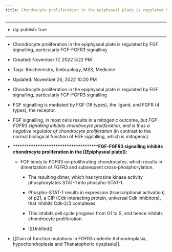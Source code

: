 ```yaml
---
title: Chondrocyte proliferation in the epiphyseal plate is regulated by FGF signalling, particularly FGF-FGFR3 signalling
---
```


- --

- dg-publish: true

- --

- Chondrocyte proliferation in the epiphyseal plate is regulated by FGF signalling, particularly FGF-FGFR3 signalling

- Created: November 17, 2022 5:22 PM

- Tags: Biochemistry, Embryology, MSS, Medicine

- Updated: November 26, 2022 10:20 PM

- Chondrocyte proliferation in the epiphyseal plate is regulated by FGF signalling, particularly FGF-FGFR3 signalling

- FGF signalling is mediated by FGF (18 types), the ligand, and FGFR (4 types), the receptor.

- FGF signalling, in most cells results in a mitogenic outcome, *but FGF-FGFR3 signalling inhibits chondrocyte proliferation, and is thus a negative regulator of chondrocyte proliferation* (in contrast to the normal biological function of FGF signalling, which is mitogenic).

- ****************************************FGF-FGFR3 signalling inhibits chondrocyte proliferation in the [[Epiphyseal plate]]:**
	 - FGF binds to FGFR3 on proliferating chondrocytes, which results in dimerization of FGFR3 and subsequent cross-phosphorylation.
		 - The resulting dimer, which has tyrosine kinase activity phosphorylates STAT-1 into phospho-STAT-1.

		 - Phospho-STAT-1 results in expression (transcriptional activation) of p21, a CIP (Cdk interacting protein, universal Cdk inhibitors), that inhibits Cdk-2/3 complexes.

		 - This inhibits cell cycle progress from G1 to S, and hence inhibits chondrocyte proliferation.

		 - ![[Untitled]]

- [[Gain of function mutations in FGFR3 underlie Achondroplasia, hypochondroplasia and Thanatophoric dysplasia]].
